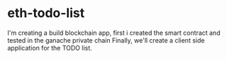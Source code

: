 # eth-todo-list

I'm creating a build blockchain app, first i created the smart contract and tested in the ganache private chain
Finally, we'll create a client side application for the TODO list.
